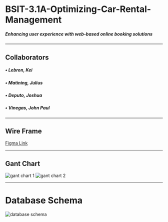 # BSIT-3.1A-Optimizing-Car-Rental-Management
##### Enhancing user experience with web-based online booking solutions
----------------------------------------------------------------------------------------------------
## **Collaborators**
##### • *Lebron, Kei*
##### • *Matining, Julius*
##### • *Deputo, Joshua*
##### • *Vinegas, John Paul*
----------------------------------------------------------------------------------------------------
## **Wire Frame**
[Figma Link](https://www.figma.com/design/0fHLLQg1d4QTAuGXX4rER6/CAR-RENTAL)

----------------------------------------------------------------------------------------------------

## **Gant Chart**
![gant chart 1](https://github.com/user-attachments/assets/d7d11a72-5b8f-48a8-8cf6-e80281bd0fd4)
![gant chart 2](https://github.com/user-attachments/assets/040fd609-6ff3-4ce1-be1c-7fb0da310fa7)

----------------------------------------------------------------------------------------------------

# Database Schema
![database schema](https://github.com/user-attachments/assets/003e0dc2-bc5a-43e8-b83c-2f51fb833301)
